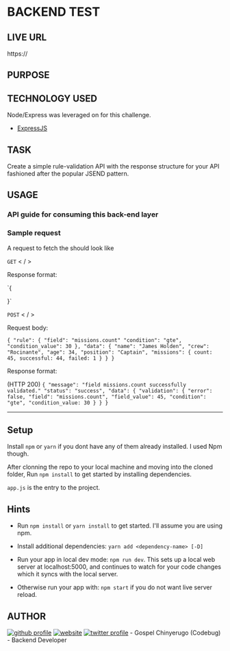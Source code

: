 # BACKEND TEST

## LIVE URL

https://

## PURPOSE

## TECHNOLOGY USED

Node/Express was leveraged on for this challenge.

- [ExpressJS](https://expressjs.com/)

## TASK

Create a simple rule-validation API with the response structure for your API fashioned after the popular JSEND pattern.

## USAGE

### API guide for consuming this back-end layer

### Sample request

A request to fetch the  should look like

`GET` < / >

Response format:

`{

}`

`POST` < / >

Request body:

`{
  "rule": {
    "field": "missions.count"
    "condition": "gte",
    "condition_value": 30
  },
  "data": {
    "name": "James Holden",
    "crew": "Rocinante",
    "age": 34,
    "position": "Captain",
    "missions": {
      count: 45,
      successful: 44,
      failed: 1
    }
  }
}`

Response format:

(HTTP 200)
`{
  "message": "field missions.count successfully validated."
  "status": "success",
  "data": {
    "validation": {
      "error": false,
      "field": "missions.count",
      "field_value": 45,
      "condition": "gte",
      "condition_value: 30
    }
  }
}`

---

## Setup

Install `npm` or `yarn` if you dont have any of them already installed. I used Npm though.

After clonning the repo to your local machine and moving into the cloned folder, Run `npm install` to get started by installing dependencies.

`app.js` is the entry to the project.

## Hints

- Run `npm install` or `yarn install` to get started. I'll assume you are using npm.

- Install additional dependencies: `yarn add <dependency-name> [-D]`

- Run your app in local dev mode: `npm run dev`. This sets up a local web server at localhost:5000, and continues to watch for your code changes which it syncs with the local server.

- Otherwise run your app with: `npm start` if you do not want live server reload.

## AUTHOR

[![github profile](https://avatars2.githubusercontent.com/u/51026002?s=64&u=8f470843793ee988d0d4fc00f4d26e7d285bcd00&v=4)](https://github.com/Ebugo 'github profile')
[![website](https://img.icons8.com/fluent/64/000000/globe.png)](https://gitshowcase.com/ebugo 'portfolio website')
[![twitter profile](https://img.icons8.com/fluent/48/000000/twitter.png)](https://twitter.com/Codebug_ 'twitter profile') - Gospel Chinyerugo (Codebug) - Backend Developer
